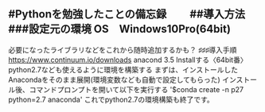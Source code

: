 #Pythonを勉強したことの備忘録　　
##導入方法　　
###設定元の環境
OS　Windows10Pro(64bit)
---  
必要になったライブラリなどをこれから随時追加するかも？
♯♯♯導入手順
 <https://www.continuum.io/downloads>
anacond 3.5 Installする〈64bit番〉
python2.7なども使えるように環境を構築する
 まずは、インストールしたAnacondaをそのまま展開(環境変数なども自動で設定してもらった)
 インストール後、コマンドプロンプトを開いて以下を実行する
 '$conda create -n p27 python=2.7 anaconda'
 これでpython2.7の環境構築も終了です。
 
 

